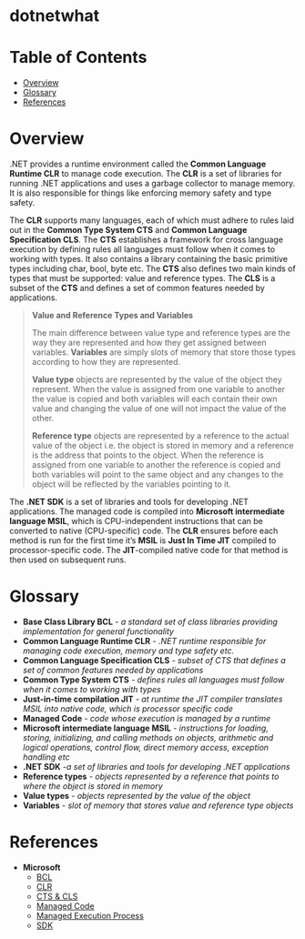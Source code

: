 # dotnetwhat

# Table of Contents
- [Overview](#overview)
- [Glossary](#glossary)
- [References](#references)

# Overview
.NET provides a runtime environment called the **Common Language Runtime CLR** to manage code execution. The **CLR** is a set of libraries for running .NET applications and uses a garbage collector to manage memory. It is also responsible for things like enforcing memory safety and type safety. 

The **CLR** supports many languages, each of which must adhere to rules laid out in the **Common Type System CTS** and **Common Language Specification CLS**.
The **CTS** establishes a framework for cross language execution by defining rules all languages must follow when it comes to working with types. It also contains a library containing the basic primitive types including char, bool, byte etc. The **CTS** also defines two main kinds of types that must be supported: value and reference types. The **CLS** is a subset of the **CTS** and defines a set of common features needed by applications.

> **Value and Reference Types and Variables**
>
> The main difference between value type and reference types are the way they are represented and how they get assigned between variables. **Variables** are simply slots of memory that store those types according to how they are represented.
>
> **Value type** objects are represented by the value of the object they represent. When the value is assigned from one variable to another the value is copied and both variables will each contain their own value and changing the value of one will not impact the value of the other.
>
> **Reference type** objects are represented by a reference to the actual value of the object i.e. the object is stored in memory and a reference is the address that points to the object. When the reference is assigned from one variable to another the reference is copied and both variables will point to the same object and any changes to the object will be reflected by the variables pointing to it.

The **.NET SDK** is a set of libraries and tools for developing .NET applications. The managed code is compiled into **Microsoft intermediate language MSIL**, which is CPU-independent instructions that can be converted to native (CPU-specific) code. The **CLR** ensures before each method is run for the first time it’s **MSIL** is **Just In Time JIT** compiled to processor-specific code. The **JIT**-compiled native code for that method is then used on subsequent runs.


# Glossary
* **Base Class Library  BCL** *- a standard set of class libraries providing implementation for general functionality*
* **Common Language Runtime CLR** *- .NET runtime responsible for managing code execution, memory and type safety etc.*
* **Common Language Specification CLS** *- subset of CTS that defines a set of common features needed by applications*
* **Common Type System CTS** *- defines rules all languages must follow when it comes to working with types*
* **Just-in-time compilation JIT** *- at runtime the JIT compiler translates MSIL into native code, which is processor specific code*
* **Managed Code** *- code whose execution is managed by a runtime*
* **Microsoft intermediate language MSIL** *- instructions for loading, storing, initializing, and calling methods on objects, arithmetic and logical operations, control flow, direct memory access, exception handling etc*
* **.NET SDK** *-a set of libraries and tools for developing .NET applications*
* **Reference types** *- objects represented by a reference that points to where the object is stored in memory*
* **Value types** *- objects represented by the value of the object*
* **Variables** *- slot of memory that stores value and reference type objects*

# References
* **Microsoft**
  * [BCL](https://learn.microsoft.com/en-us/dotnet/standard/framework-libraries)
  * [CLR](https://learn.microsoft.com/en-us/dotnet/standard/clr)
  * [CTS & CLS](https://learn.microsoft.com/en-us/dotnet/standard/common-type-system)
  * [Managed Code](https://learn.microsoft.com/en-us/dotnet/standard/managed-code)
  * [Managed Execution Process](https://learn.microsoft.com/en-us/dotnet/standard/managed-execution-process)
  * [SDK](https://learn.microsoft.com/en-us/dotnet/core/sdk)


